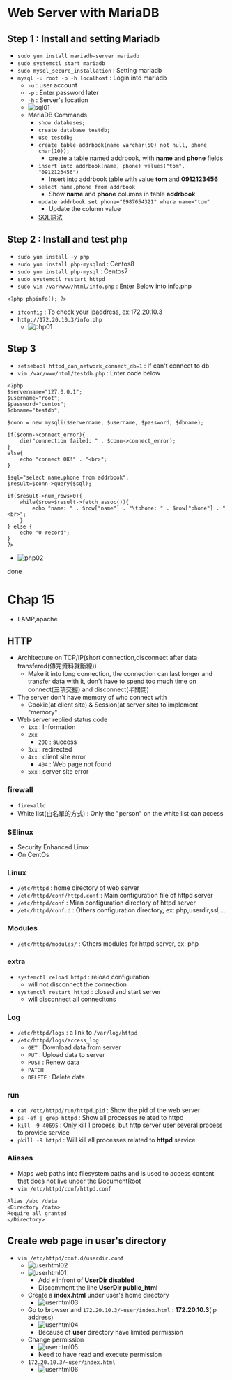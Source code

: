 # **Web Server with MariaDB**
## **Step 1 : Install and setting Mariadb**
- `sudo yum install mariadb-server mariadb`
- `sudo systemctl start mariadb`
- `sudo mysql_secure_installation` : Setting mariadb 
- `mysql -u root -p -h localhost` : Login into mariadb
    - `-u` : user account
    - `-p` : Enter password later
    - `-h` : Server's location
    - ![sql01](Img/W13/sql01.png)
    - MariaDB Commands
        - `show databases;` 
        - `create database testdb;`
        - `use testdb;`
        - `create table addrbook(name varchar(50) not null, phone char(10));`
            - create a table named addrbook, with **name** and **phone** fields
        - `insert into addrbook(name, phone) values("tom", "0912123456")`
            - Insert into addrbook table with value **tom** and **0912123456**
        - `select name,phone from addrbook`
            - Show **name** and **phone** columns in table **addrbook**
        - `update addrbook set phone="0987654321" where name="tom"`
            - Update the column value
        - [SQL語法](https://www.fooish.com/sql/)
## **Step 2 : Install and test php**
- `sudo yum install -y php`
- `sudo yum install php-mysqlnd` : Centos8
- `sudo yum install php-mysql` : Centos7
- `sudo systemctl restart httpd`
- `sudo vim /var/www/html/info.php` : Enter Below into info.php
```
<?php phpinfo(); ?>
```
- `ifconfig` : To check your ipaddress, ex:172.20.10.3
- `http://172.20.10.3/info.php`
    - ![php01](Img/W13/php01.png)
## **Step 3**
- `setsebool httpd_can_network_connect_db=1` : If can't connect to db
- `vim /var/www/html/testdb.php` : Enter code below
```
<?php
$servername="127.0.0.1";
$username="root";    
$password="centos";
$dbname="testdb";

$conn = new mysqli($servername, $username, $password, $dbname);

if($conn->connect_error){
    die("connection failed: " . $conn->connect_error);
}
else{
    echo "connect OK!" . "<br>";
}

$sql="select name,phone from addrbook";
$result=$conn->query($sql);

if($result->num_rows>0){
    while($row=$result->fetch_assoc()){
        echo "name: " . $row["name"] . "\tphone: " . $row["phone"] . "<br>";
    }
} else {
    echo "0 record";
}
?>
```
- ![php02](Img/W13/php02.png)

done

# **Chap 15**
- LAMP,apache

## **HTTP**
- Architecture on  TCP/IP(short connection,disconnect after data transfered(傳完資料就斷線))
    - Make it into long connection, the connection can last longer and transfer data with it, don't have to spend too much time on connect(三項交握) and disconnect(半關閉)
- The server don't have memory of who connect with
    - Cookie(at client site) & Session(at server site) to implement "memory"
- Web server replied status code
    - `1xx` : Information
    - `2xx`
        - `200` : success
    - `3xx` : redirected
    - `4xx` : client site error
        - `404` : Web page not found
    - `5xx` : server site error
### **firewall**
- `firewalld`
- White list(白名單的方式) : Only the "person" on the white list can access
### **SElinux**
- Security Enhanced Linux
- On CentOs
### **Linux**
- `/etc/httpd` : home directory of web server
- `/etc/httpd/conf/httpd.conf` : Main configuration file of httpd server
- `/etc/httpd/conf` : Mian configuration directory of httpd server
- `/etc/httpd/conf.d` : Others configuration directory, ex: php,userdir,ssl,...
### **Modules**
- `/etc/httpd/modules/` : Others modules for httpd server, ex: php
### **extra**
- `systemctl reload httpd` : reload configuration 
    - will not disconnect the connection 
- `systemctl restart httpd` : closed and start server
    - will disconnect all connecitons
### **Log** 
- `/etc/httpd/logs` : a link to `/var/log/httpd`
- `/etc/httpd/logs/access_log`
    - `GET` : Download data from server
    - `PUT` : Upload data to server
    - `POST` : Renew data
    - `PATCH`
    - `DELETE` : Delete data
### **run**
- `cat /etc/httpd/run/httpd.pid` : Show the pid of the web server
- `ps -ef | grep httpd` : Show all processes related to httpd
- `kill -9 40695` : Only kill 1 process, but http server user several process to provide service
- `pkill -9 httpd` : Will kill all processes related to **httpd** service

### **Aliases**
- Maps web paths into filesystem paths and is used to access content that does not live under the DocumentRoot
- `vim /etc/httpd/conf/httpd.conf`
```
Alias /abc /data
<Directory /data>
Require all granted
</Directory>
```

## **Create web page in user's directory**
- `vim /etc/httpd/conf.d/userdir.conf`
    - ![userhtml02](Img/W13/userhtml02.png)
    - ![userhtml01](Img/W13/userhtml01.png)
        - Add `#` infront of **UserDir disabled**
        - Discomment the line **UserDir public_html** 
    - Create a **index.html** under user's home directory  
        - ![userhtml03](Img/W13/userhtml03.png)
    - Go to browser and `172.20.10.3/~user/index.html` : **172.20.10.3**(ip address)
        - ![userhtml04](Img/W13/userhtml04.png)
        - Because of **user** directory have limited permission
    - Change permission
        - ![userhtml05](Img/W13/userhtml05.png)
        - Need to have read and execute permission
    - `172.20.10.3/~user/index.html`
        - ![userhtml06](Img/W13/userhtml06.png)